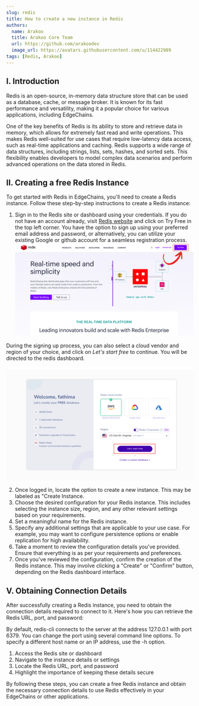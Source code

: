 ```yaml
---
slug: redis
title: How to create a new instance in Redis
authors:
  name: Arakoo
  title: Arakoo Core Team
  url: https://github.com/arakoodev
  image_url: https://avatars.githubusercontent.com/u/114422989
tags: [Redis, Arakoo]
---
```


## I. Introduction
Redis is an open-source, in-memory data structure store that can be used as a database, cache, or message broker. It is known for its fast performance and versatility, making it a popular choice for various applications, including EdgeChains.

One of the key benefits of Redis is its ability to store and retrieve data in memory, which allows for extremely fast read and write operations. This makes Redis well-suited for use cases that require low-latency data access, such as real-time applications and caching. Redis supports a wide range of data structures, including strings, lists, sets, hashes, and sorted sets. This flexibility enables developers to model complex data scenarios and perform advanced operations on the data stored in Redis.

## II. Creating a free Redis Instance
To get started with Redis in EdgeChains, you'll need to create a Redis instance. Follow these step-by-step instructions to create a Redis instance:
1. Sign in to the Redis site or dashboard using your credentials. If you do not have an account already, visit [Redis website](https://redis.com/) and click on Try Free in the top left corner. You have the option to sign up using your preferred email address and password, or alternatively, you can utilize your existing Google or github account for a seamless registration process.
![Redis landing page](./redis1.png)

During the signing up process, you can also select a cloud vendor and region of your choice, and click on _Let's start free_ to continue. You will be directed to the redis dashboard. 

![Redis signup page](./redis2.png)

2. Once logged in, locate the option to create a new instance. This may be labeled as "Create Instance.
3. Choose the desired configuration for your Redis instance. This includes selecting the instance size, region, and any other relevant settings based on your requirements.
4. Set a meaningful name for the Redis instance.
5. Specify any additional settings that are applicable to your use case. For example, you may want to configure persistence options or enable replication for high availability.
6. Take a moment to review the configuration details you've provided. Ensure that everything is as per your requirements and preferences.
7. Once you've reviewed the configuration, confirm the creation of the Redis instance. This may involve clicking a "Create" or "Confirm" button, depending on the Redis dashboard interface.

## V. Obtaining Connection Details
After successfully creating a Redis instance, you need to obtain the connection details required to connect to it. Here's how you can retrieve the Redis URL, port, and password:

By default, redis-cli connects to the server at the address 127.0.0.1 with port 6379. You can change the port using several command line options. To specify a different host name or an IP address, use the -h option.

1. Access the Redis site or dashboard
2. Navigate to the instance details or settings
3. Locate the Redis URL, port, and password
4. Highlight the importance of keeping these details secure

By following these steps, you can create a free Redis instance and obtain the necessary connection details to use Redis effectively in your EdgeChains or other applications.   



